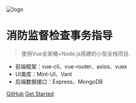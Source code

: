 ![logo](https://docsify.js.org/_media/icon.svg)

# 消防监督检查事务指导

> 使用Vue全家桶+Node.js搭建的小型全栈项目.

-   前端框架：vue-cli、vue-router、axios、vuex
-   UI类库：Mint-UI、Vant
-   后端数据接口：Express、MongoDB

[GitHub](https://github.com/gaofujian/HHXF)
[Get Started](#README.md)
